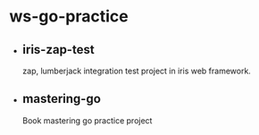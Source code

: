 # ws-go-practice

* ## iris-zap-test
  zap, lumberjack integration test project in iris web framework.

* ## mastering-go
  Book mastering go practice project